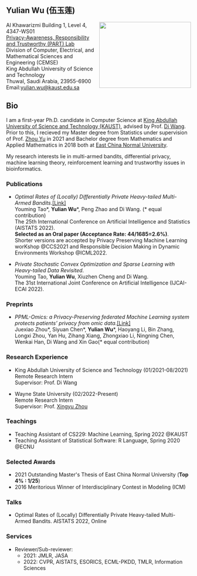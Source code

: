 ## Yulian Wu (伍玉莲)
<img width="250" height="180" src="https://user-images.githubusercontent.com/53608749/154532910-e782a5c9-ad99-4aab-9e9c-1e7878663f41.jpeg" align="right"/>

Al Khawarizmi Building 1, Level 4, 4347-WS01\
[Privacy-Awareness, Responsibility and Trustworthy (PART) Lab](https://cemse.kaust.edu.sa/part)\
Division of Computer, Electrical, and Mathematical Sciences and Engineering (CEMSE)\
King Abdullah University of Science and Technology\
Thuwal, Saudi Arabia, 23955-6900\
Email:yulian.wu@kaust.edu.sa 


## Bio
I am a first-year Ph.D. candidate in Computer Science at [King Abdullah University of Science and Technology (KAUST)](https://www.kaust.edu.sa/en), advised by Prof. [Di Wang](https://shao3wangdi.github.io/). Prior to this, I recieved my Master degree from Statistics under supervision of Prof. [Zhou Yu](https://faculty.ecnu.edu.cn/_s35/wz2/main.psp) in 2021 and Bachelor degree from Mathematics and Applied Mathematics in 2018 both at [East China Normal University](https://www.ecnu.edu.cn/).

My research interests lie in multi-armed bandits, differential privacy, machine learning theory, reinforcement learning and trustworthy issues in bioinformatics.


### Publications 

- *Optimal Rates of (Locally) Differentially Private Heavy-tailed Multi-Armed Bandits*.[[Link]](https://arxiv.org/abs/2106.02575) \
  Youming Tao\*, **Yulian Wu**\*, Peng Zhao and Di Wang. (\* equal contribution)\
  The 25th International Conference on Artificial Intelligence and Statistics (AISTATS 2022).\
  **Selected as an Oral paper (Acceptance Rate: 44/1685=2.6%)**.\
  Shorter versions are accepted by Privacy Preserving Machine Learning worKshop @CCS2021 and Responsible Decision Making in Dynamic Environments Workshop   @ICML2022.
  
- *Private Stochastic Convex Optimization and Sparse Learning with Heavy-tailed Data Revisited*. \
  Youming Tao, **Yulian Wu**, Xiuzhen Cheng and Di Wang.\
  The 31st International Joint Conference on Artificial Intelligence (IJCAI-ECAI 2022).
  
### Preprints
- *PPML-Omics: a Privacy-Preserving federated Machine Learning system protects patients’ privacy from omic data*.[[Link]](https://www.biorxiv.org/content/10.1101/2022.03.23.485485v1.abstract)\
  Juexiao Zhou\*, Siyuan Chen\*, **Yulian Wu**\*, Haoyang Li, Bin Zhang, Longxi Zhou, Yan Hu, Zihang Xiang, Zhongxiao Li, 
  Ningning Chen, Wenkai Han, Di Wang and Xin Gao(\* equal contribution)
  
### Research Experience
- King Abdullah University of Science and Technology (01/2021-08/2021)\
  Remote Research Intern\
  Supervisor: Prof. Di Wang
 
- Wayne State University (02/2022-Present)\
  Remote Research Intern\
  Supervisor: Prof. [Xingyu Zhou](https://xingyuzhou.org/)

### Teachings
- Teaching Assistant of CS229: Machine Learning, Spring 2022 @KAUST
- Teaching Assistant of Statistical Software: R Language, Spring 2020 @ECNU


### Selected Awards
- 2021 Outstanding Master's Thesis of East China Normal University (**Top 4% : 1/25**)
- 2016 Meritorious Winner of Interdisciplinary Contest in Modeling (ICM)

### Talks
- Optimal Rates of (Locally) Differentially Private Heavy-tailed Multi-Armed Bandits. AISTATS 2022, Online

### Services
- Reviewer/Sub-reviewer: 
  - 2021: JMLR, JASA
  - 2022: CVPR, AISTATS, ESORICS, ECML-PKDD, TMLR, Information Sciences


